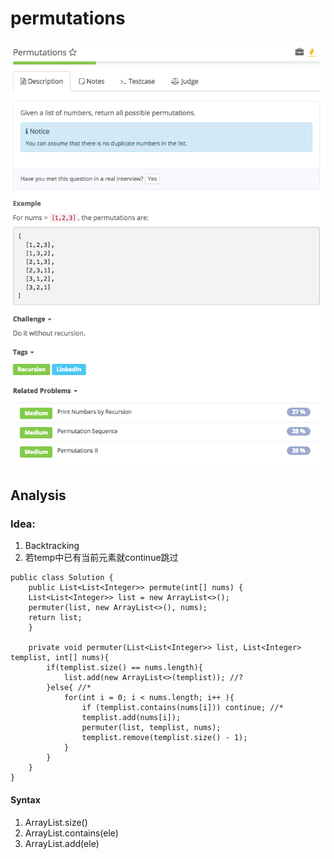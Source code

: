 # permutations

![](../../../../../.gitbook/assets/screen-shot-2017-08-29-at-3.19.12-pm.png)

## Analysis

### Idea:

1. Backtracking
2. 若temp中已有当前元素就continue跳过

```text
public class Solution {
    public List<List<Integer>> permute(int[] nums) {
    List<List<Integer>> list = new ArrayList<>();
    permuter(list, new ArrayList<>(), nums);
    return list;
    }

    private void permuter(List<List<Integer>> list, List<Integer> templist, int[] nums){
        if(templist.size() == nums.length){ 
            list.add(new ArrayList<>(templist)); //? 
        }else{ //*
            for(int i = 0; i < nums.length; i++ ){
                if (templist.contains(nums[i])) continue; //*
                templist.add(nums[i]);
                permuter(list, templist, nums);
                templist.remove(templist.size() - 1);
            }
        }
    }
}
```

#### Syntax

1. ArrayList.size\(\)
2. ArrayList.contains\(ele\)
3. ArrayList.add\(ele\)

